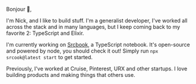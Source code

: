 Bonjour 👋,

I'm Nick, and I like to build stuff. I'm a generalist developer, I've worked all across the stack and in many languages, but I keep coming back to my favorite 2: TypeScript and Elixir.

I'm currently working on [Srcbook](https://github.com/srcbookdev/srcbook), a TypeScript notebook. It's open-source and powered by node, you should check it out! Simply run `npx srcook@latest start` to get started.

Previously, I've worked at Cruise, Pinterest, URX and other startups. I love building products and making things that others use.
